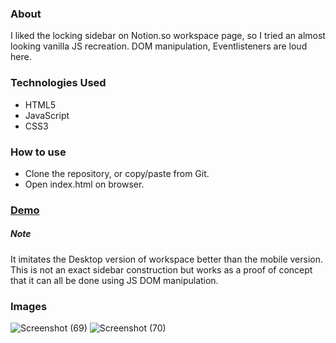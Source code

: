 
### About
I liked the locking sidebar on Notion.so workspace page, so I tried an almost looking vanilla JS recreation. DOM manipulation, Eventlisteners are loud here.

### Technologies Used
- HTML5
- JavaScript
- CSS3

### How to use

- Clone the repository, or copy/paste from Git.
- Open index.html on browser.


### [Demo](https://nickb94.github.io/notion-sidebar/)


##### Note
It imitates the Desktop version of workspace better than the mobile version.
This is not an exact sidebar construction but works as a proof of concept that it can all be done using JS DOM manipulation.

### Images

![Screenshot (69)](https://user-images.githubusercontent.com/51525569/176775855-2792774b-1cd9-46cb-8e77-7be725f5e6d1.png)
![Screenshot (70)](https://user-images.githubusercontent.com/51525569/176775866-659a8d4a-7261-4d35-afc2-6323843dbfa9.png)
